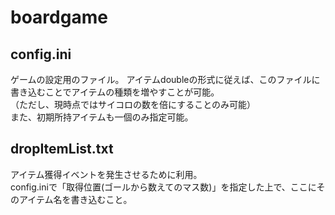 # boardgame

## config.ini
ゲームの設定用のファイル。
アイテムdoubleの形式に従えば、このファイルに書き込むことでアイテムの種類を増やすことが可能。<br>
（ただし、現時点ではサイコロの数を倍にすることのみ可能）<br>
また、初期所持アイテムも一個のみ指定可能。

## dropItemList.txt
アイテム獲得イベントを発生させるために利用。<br>
config.iniで「取得位置(ゴールから数えてのマス数)」を指定した上で、ここにそのアイテム名を書き込むこと。
